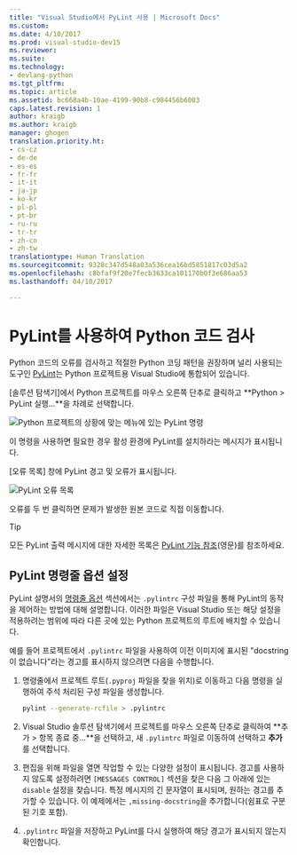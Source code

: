 ```yaml
---
title: "Visual Studio에서 PyLint 사용 | Microsoft Docs"
ms.custom: 
ms.date: 4/10/2017
ms.prod: visual-studio-dev15
ms.reviewer: 
ms.suite: 
ms.technology:
- devlang-python
ms.tgt_pltfrm: 
ms.topic: article
ms.assetid: bc668a4b-10ae-4199-90b8-c984456b6003
caps.latest.revision: 1
author: kraigb
ms.author: kraigb
manager: ghogen
translation.priority.ht:
- cs-cz
- de-de
- es-es
- fr-fr
- it-it
- ja-jp
- ko-kr
- pl-pl
- pt-br
- ru-ru
- tr-tr
- zh-cn
- zh-tw
translationtype: Human Translation
ms.sourcegitcommit: 9328c347d548a03a536cea16bd5851817c03d5a2
ms.openlocfilehash: c8bfaf9f20e7fecb3633ca101170b0f3e686aa53
ms.lasthandoff: 04/10/2017

---
```


# <a name="using-pylint-to-check-python-code"></a>PyLint를 사용하여 Python 코드 검사

Python 코드의 오류를 검사하고 적절한 Python 코딩 패턴을 권장하며 널리 사용되는 도구인 [PyLint](https://www.pylint.org/)는 Python 프로젝트용 Visual Studio에 통합되어 있습니다.

[솔루션 탐색기]에서 Python 프로젝트를 마우스 오른쪽 단추로 클릭하고 **Python > PyLint 실행...**을 차례로 선택합니다.

![Python 프로젝트의 상황에 맞는 메뉴에 있는 PyLint 명령](~/docs/python/media/code-pylint-command.png)

이 명령을 사용하면 필요한 경우 활성 환경에 PyLint를 설치하라는 메시지가 표시됩니다.

[오류 목록] 창에 PyLint 경고 및 오류가 표시됩니다.

![PyLint 오류 목록](~/docs/python/media/code-pylint-error-list.png)

오류를 두 번 클릭하면 문제가 발생한 원본 코드로 직접 이동합니다.

> [!Tip]
> 모든 PyLint 출력 메시지에 대한 자세한 목록은 [PyLint 기능 참조](https://pylint.readthedocs.io/en/latest/reference_guide/features.html)(영문)를 참조하세요.

## <a name="setting-pylint-command-line-options"></a>PyLint 명령줄 옵션 설정

PyLint 설명서의 [명령줄 옵션](https://pylint.readthedocs.io/en/latest/user_guide/run.html#command-line-options) 섹션에서는 `.pylintrc` 구성 파일을 통해 PyLint의 동작을 제어하는 방법에 대해 설명합니다. 이러한 파일은 Visual Studio 또는 해당 설정을 적용하려는 범위에 따라 다른 곳에 있는 Python 프로젝트의 루트에 배치할 수 있습니다.

예를 들어 프로젝트에서 `.pylintrc` 파일을 사용하여 이전 이미지에 표시된 "docstring이 없습니다"라는 경고를 표시하지 않으려면 다음을 수행합니다.

1. 명령줄에서 프로젝트 루트(`.pyproj` 파일을 찾을 위치)로 이동하고 다음 명령을 실행하여 주석 처리된 구성 파일을 생성합니다.

   ```bash
   pylint --generate-rcfile > .pylintrc
   ```

1. Visual Studio 솔루션 탐색기에서 프로젝트를 마우스 오른쪽 단추로 클릭하여 **추가 > 항목 종료 중...**을 선택하고, 새 `.pylintrc` 파일로 이동하여 선택하고 **추가**를 선택합니다.

1. 편집을 위해 파일을 열면 작업할 수 있는 다양한 설정이 표시됩니다. 경고를 사용하지 않도록 설정하려면 `[MESSAGES CONTROL]` 섹션을 찾은 다음 그 아래에 있는 `disable` 설정을 찾습니다. 특정 메시지의 긴 문자열이 표시되며, 원하는 경고를 추가할 수 있습니다. 이 예제에서는 `,missing-docstring`을 추가합니다(쉼표로 구분된 기호 포함).

1. `.pylintrc` 파일을 저장하고 PyLint를 다시 실행하여 해당 경고가 표시되지 않는지 확인합니다.
